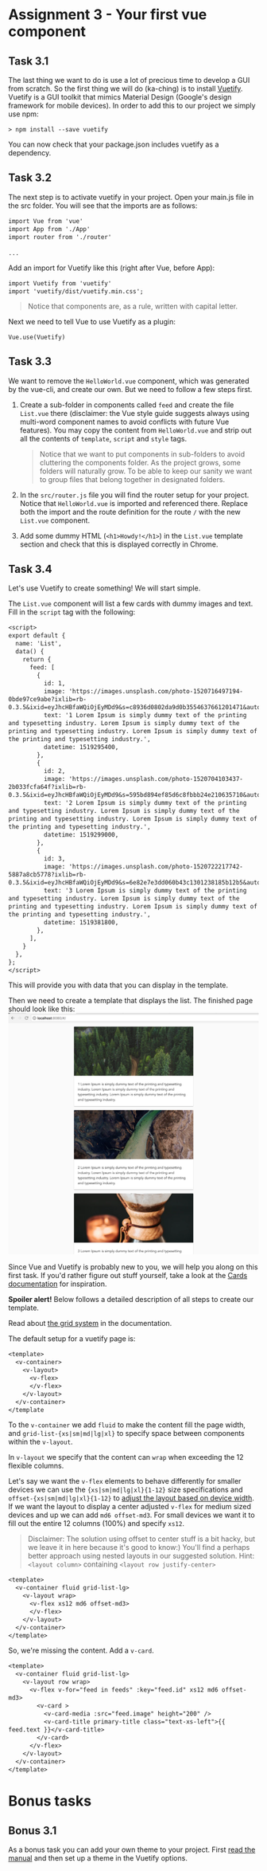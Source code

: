 Assignment 3 - Your first vue component
=======================================

Task 3.1
--------

The last thing we want to do is use a lot of precious time to develop a GUI from scratch. So the first thing we will do
(ka-ching) is to install [Vuetify](https://vuetifyjs.com/en/). Vuetify is a GUI toolkit that mimics Material Design 
(Google's design framework for mobile devices). In order to add this to our project we simply use npm:

```
> npm install --save vuetify
```

You can now check that your package.json includes vuetify as a dependency.


Task 3.2
--------

The next step is to activate vuetify in your project. Open your main.js file in the src folder. You will see that the
imports are as follows:

```
import Vue from 'vue'
import App from './App'
import router from './router'

...
```

Add an import for Vuetify like this (right after Vue, before App):

```
import Vuetify from 'vuetify'
import 'vuetify/dist/vuetify.min.css';
```

> Notice that components are, as a rule, written with capital letter.

Next we need to tell Vue to use Vuetify as a plugin:

```
Vue.use(Vuetify)
```


Task 3.3
--------

We want to remove the `HelloWorld.vue` component, which was generated by the vue-cli, and create our own. But we need
to follow a few steps first.

1. Create a sub-folder in components called `feed` and create the file `List.vue` there (disclaimer: the Vue style guide 
suggests always using multi-word component names to avoid conflicts with future Vue features). You may copy the 
content from `HelloWorld.vue` and strip out all the contents of `template`, `script` and `style` tags.

    > Notice that we want to put components in sub-folders to avoid cluttering the components folder. As the project
    grows, some folders will naturally grow. To be able to keep our sanity we want to group files that belong together 
    in designated folders.

2. In the `src/router.js` file you will find the router setup for your project. Notice that `HelloWorld.vue` is
imported and referenced there. Replace both the import and the route definition for the route `/` with the new
`List.vue` component.

3. Add some dummy HTML (`<h1>Howdy!</h1>`) in the `List.vue` template section and check that this is displayed correctly
in Chrome.


Task 3.4
--------

Let's use Vuetify to create something! We will start simple.

The `List.vue` component will list a few cards with dummy images and text. Fill in the `script` tag with 
the following:

```
<script>
export default {
  name: 'List',
  data() {
    return {
      feed: [
        {
          id: 1,
          image: 'https://images.unsplash.com/photo-1520716497194-0bde97ce9abe?ixlib=rb-0.3.5&ixid=eyJhcHBfaWQiOjEyMDd9&s=c8936d0802da9d0b3554637661201471&auto=format&fit=crop&w=701&q=80',
          text: '1 Lorem Ipsum is simply dummy text of the printing and typesetting industry. Lorem Ipsum is simply dummy text of the printing and typesetting industry. Lorem Ipsum is simply dummy text of the printing and typesetting industry.',
          datetime: 1519295400,
        },
        {
          id: 2,
          image: 'https://images.unsplash.com/photo-1520704103437-2b033fcfa64f?ixlib=rb-0.3.5&ixid=eyJhcHBfaWQiOjEyMDd9&s=595bd894ef85d6c8fbbb24e210635710&auto=format&fit=crop&w=564&q=80',
          text: '2 Lorem Ipsum is simply dummy text of the printing and typesetting industry. Lorem Ipsum is simply dummy text of the printing and typesetting industry. Lorem Ipsum is simply dummy text of the printing and typesetting industry.',
          datetime: 1519299000,
        },
        {
          id: 3,
          image: 'https://images.unsplash.com/photo-1520722217742-5887a8cb5778?ixlib=rb-0.3.5&ixid=eyJhcHBfaWQiOjEyMDd9&s=6e82e7e3dd060b43c1301238185b12b5&auto=format&fit=crop&w=634&q=80',
          text: '3 Lorem Ipsum is simply dummy text of the printing and typesetting industry. Lorem Ipsum is simply dummy text of the printing and typesetting industry. Lorem Ipsum is simply dummy text of the printing and typesetting industry.',
          datetime: 1519381800,
        },
      ],
    }
  },
};
</script>
```

This will provide you with data that you can display in the template.

Then we need to create a template that displays the list. The finished page should look like this:
![Assignment results](assignment-3.png)

Since Vue and Vuetify is probably new to you, we will help you along on this first task. If you'd rather
figure out stuff yourself, take a look at the [Cards documentation](https://vuetifyjs.com/en/components/cards) for
inspiration.

**Spoiler alert!** Below follows a detailed description of all steps to create our template.

Read about [the grid system](https://vuetifyjs.com/en/layout/grid) in the documentation.

The default setup for a vuetify page is:

```
<template>
  <v-container>
    <v-layout>
      <v-flex>
      </v-flex>
    </v-layout>
  </v-container>
</template
```

To the `v-container` we add `fluid` to make the content fill the page width, and `grid-list-{xs|sm|md|lg|xl}` to specify space 
between components within the `v-layout`.

In `v-layout` we specify that the content can `wrap` when exceeding the 12 flexible columns.

Let's say we want the `v-flex` elements to behave differently for smaller devices we can use the `{xs|sm|md|lg|xl}{1-12}`
size specifications and `offset-{xs|sm|md|lg|xl}{1-12}` to [adjust the layout based on device width](https://vuetifyjs.com/en/layout/display).
If we want the layout to display a center adjusted `v-flex` for medium sized devices and up we can add `md6 offset-md3`.
For small devices we want it to fill out the entire 12 columns (100%) and specify `xs12`.

> Disclaimer: The solution using offset to center stuff is a bit hacky, but we leave it in here because it's good to 
know:) You'll find a perhaps better approach using nested layouts in our suggested solution. Hint: `<layout column>` 
containing `<layout row justify-center>`

```
<template>
  <v-container fluid grid-list-lg>
    <v-layout wrap>
      <v-flex xs12 md6 offset-md3>
      </v-flex>
    </v-layout>
  </v-container>
</template>
```

So, we're missing the content. Add a `v-card`.

```
<template>
  <v-container fluid grid-list-lg>
    <v-layout row wrap>
      <v-flex v-for="feed in feeds" :key="feed.id" xs12 md6 offset-md3>
        <v-card >
          <v-card-media :src="feed.image" height="200" />
          <v-card-title primary-title class="text-xs-left">{{ feed.text }}</v-card-title>
        </v-card>
      </v-flex>
    </v-layout>
  </v-container>
</template>
```


Bonus tasks
===========

Bonus 3.1
---------

As a bonus task you can add your own theme to your project. First [read the manual](https://vuetifyjs.com/en/style/theme)
and then set up a theme in the Vuetify options.
